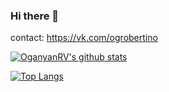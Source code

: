 ### Hi there 👋
contact:
https://vk.com/ogrobertino


[![OganyanRV's github stats](https://github-readme-stats.vercel.app/api?username=OganyanRV&theme=radical)](https://github.com/anuraghazra/github-readme-stats)

[![Top Langs](https://github-readme-stats.vercel.app/api/top-langs/?username=OganyanRV&theme=cobalt)](https://github.com/anuraghazra/github-readme-stats)
